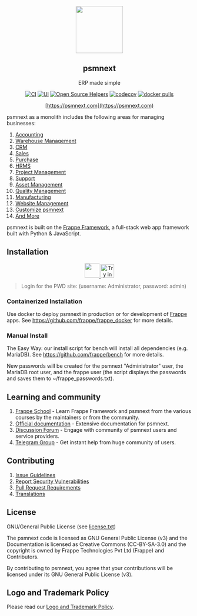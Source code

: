 <div align="center">
    <a href="https://psmnext.com">
        <img src="https://raw.githubusercontent.com/frappe/psmnext/develop/psmnext/public/images/psmnext-logo.png" height="128">
    </a>
    <h2>psmnext</h2>
    <p align="center">
        <p>ERP made simple</p>
    </p>

[![CI](https://github.com/frappe/psmnext/actions/workflows/server-tests.yml/badge.svg?branch=develop)](https://github.com/frappe/psmnext/actions/workflows/server-tests.yml)
[![UI](https://github.com/psmnext/psmnext_ui_tests/actions/workflows/ui-tests.yml/badge.svg?branch=develop&event=schedule)](https://github.com/psmnext/psmnext_ui_tests/actions/workflows/ui-tests.yml)
[![Open Source Helpers](https://www.codetriage.com/frappe/psmnext/badges/users.svg)](https://www.codetriage.com/frappe/psmnext)
[![codecov](https://codecov.io/gh/frappe/psmnext/branch/develop/graph/badge.svg?token=0TwvyUg3I5)](https://codecov.io/gh/frappe/psmnext)
[![docker pulls](https://img.shields.io/docker/pulls/frappe/psmnext-worker.svg)](https://hub.docker.com/r/frappe/psmnext-worker)

[https://psmnext.com](https://psmnext.com)

</div>

psmnext as a monolith includes the following areas for managing businesses:

1. [Accounting](https://psmnext.com/open-source-accounting)
1. [Warehouse Management](https://psmnext.com/distribution/warehouse-management-system)
1. [CRM](https://psmnext.com/open-source-crm)
1. [Sales](https://psmnext.com/open-source-sales-purchase)
1. [Purchase](https://psmnext.com/open-source-sales-purchase)
1. [HRMS](https://psmnext.com/open-source-hrms)
1. [Project Management](https://psmnext.com/open-source-projects)
1. [Support](https://psmnext.com/open-source-help-desk-software)
1. [Asset Management](https://psmnext.com/open-source-asset-management-software)
1. [Quality Management](https://psmnext.com/docs/user/manual/en/quality-management)
1. [Manufacturing](https://psmnext.com/open-source-manufacturing-erp-software)
1. [Website Management](https://psmnext.com/open-source-website-builder-software)
1. [Customize psmnext](https://psmnext.com/docs/user/manual/en/customize-psmnext)
1. [And More](https://psmnext.com/docs/user/manual/en/)

psmnext is built on the [Frappe Framework](https://github.com/frappe/frappe), a full-stack web app framework built with Python & JavaScript.

## Installation

<div align="center" style="max-height: 40px;">
    <a href="https://frappecloud.com/psmnext/signup">
        <img src=".github/try-on-f-cloud-button.svg" height="40">
    </a>
    <a href="https://labs.play-with-docker.com/?stack=https://raw.githubusercontent.com/frappe/frappe_docker/main/pwd.yml">
      <img src="https://raw.githubusercontent.com/play-with-docker/stacks/master/assets/images/button.png" alt="Try in PWD" height="37"/>
    </a>
</div>

> Login for the PWD site: (username: Administrator, password: admin)

### Containerized Installation

Use docker to deploy psmnext in production or for development of [Frappe](https://github.com/frappe/frappe) apps. See https://github.com/frappe/frappe_docker for more details.

### Manual Install

The Easy Way: our install script for bench will install all dependencies (e.g. MariaDB). See https://github.com/frappe/bench for more details.

New passwords will be created for the psmnext "Administrator" user, the MariaDB root user, and the frappe user (the script displays the passwords and saves them to ~/frappe_passwords.txt).


## Learning and community

1. [Frappe School](https://frappe.school) - Learn Frappe Framework and psmnext from the various courses by the maintainers or from the community.
2. [Official documentation](https://docs.psmnext.com/) - Extensive documentation for psmnext.
3. [Discussion Forum](https://discuss.psmnext.com/) - Engage with community of psmnext users and service providers.
4. [Telegram Group](https://psmnext_public.t.me) - Get instant help from huge community of users.


## Contributing

1. [Issue Guidelines](https://github.com/frappe/psmnext/wiki/Issue-Guidelines)
1. [Report Security Vulnerabilities](https://psmnext.com/security)
1. [Pull Request Requirements](https://github.com/frappe/psmnext/wiki/Contribution-Guidelines)
1. [Translations](https://translate.psmnext.com)


## License

GNU/General Public License (see [license.txt](license.txt))

The psmnext code is licensed as GNU General Public License (v3) and the Documentation is licensed as Creative Commons (CC-BY-SA-3.0) and the copyright is owned by Frappe Technologies Pvt Ltd (Frappe) and Contributors.

By contributing to psmnext, you agree that your contributions will be licensed under its GNU General Public License (v3).

## Logo and Trademark Policy

Please read our [Logo and Trademark Policy](TRADEMARK_POLICY.md).
